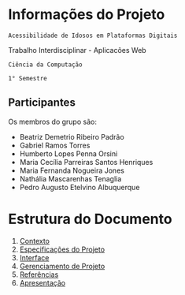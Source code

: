 # Informações do Projeto
`Acessibilidade de Idosos em Plataformas Digitais`  

Trabalho Interdisciplinar - Aplicacões Web

`Ciência da Computação`

`1° Semestre`

## Participantes

Os membros do grupo são: 

- Beatriz Demetrio Ribeiro Padrão 
- Gabriel Ramos Torres 
- Humberto Lopes Penna Orsini 
- Maria Cecília Parreiras Santos Henriques 
- Maria Fernanda Nogueira Jones 
- Nathália Mascarenhas Tenaglia  
- Pedro Augusto Etelvino Albuquerque


# Estrutura do Documento

1. [Contexto](1-Contexto.md)
2. [Especificações do Projeto](2-Especificação.md)
3. [Interface](3-Interface.md)
4. [Gerenciamento de Projeto](5-Gerenciamento-Projeto.md)
5. [Referências](8-Referências.md)
6. [Apresentação](9-Apresentação.md)

